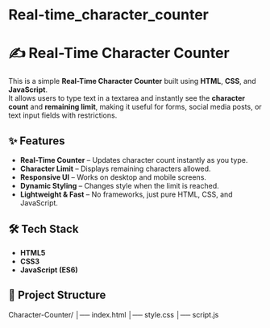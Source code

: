 # Real-time_character_counter
# ✍️ Real-Time Character Counter

This is a simple **Real-Time Character Counter** built using **HTML**, **CSS**, and **JavaScript**.  
It allows users to type text in a textarea and instantly see the **character count** and **remaining limit**, making it useful for forms, social media posts, or text input fields with restrictions.

## ✨ Features
- **Real-Time Counter** – Updates character count instantly as you type.  
- **Character Limit** – Displays remaining characters allowed.  
- **Responsive UI** – Works on desktop and mobile screens.  
- **Dynamic Styling** – Changes style when the limit is reached.  
- **Lightweight & Fast** – No frameworks, just pure HTML, CSS, and JavaScript.  

## 🛠 Tech Stack
- **HTML5**  
- **CSS3**  
- **JavaScript (ES6)**  

## 📂 Project Structure
Character-Counter/
│── index.html
│── style.css
│── script.js
